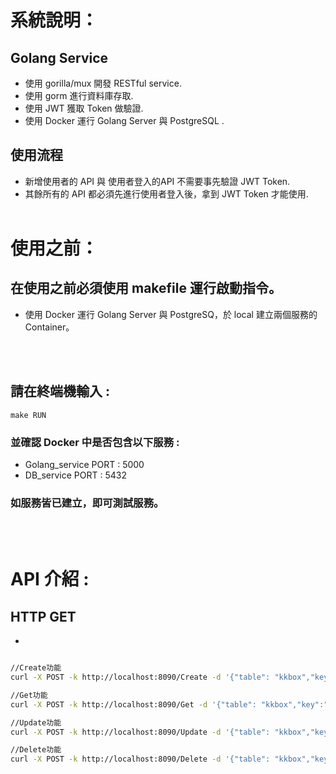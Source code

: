


# 系統說明：
## Golang Service
+ 使用 gorilla/mux 開發 RESTful service.
+ 使用 gorm 進行資料庫存取.
+ 使用 JWT 獲取 Token 做驗證.
+ 使用 Docker 運行 Golang Server 與 PostgreSQL .
## 使用流程
+ 新增使用者的 API 與 使用者登入的API 不需要事先驗證 JWT Token.
+ 其餘所有的 API 都必須先進行使用者登入後，拿到 JWT Token 才能使用.
<br></br>

# 使用之前：
## 在使用之前必須使用 makefile 運行啟動指令。
+ 使用 Docker 運行 Golang Server 與 PostgreSQ，於 local 建立兩個服務的 Container。

<br></br>
## 請在終端機輸入 :
```terminal 
make RUN
```

### 並確認 Docker 中是否包含以下服務 :
+ Golang_service PORT : 5000
+ DB_service PORT : 5432
  
### 如服務皆已建立，即可測試服務。

 
<br></br>



# API 介紹 :

##  HTTP GET
+ 

```zsh

//Create功能
curl -X POST -k http://localhost:8090/Create -d '{"table": "kkbox","key":"edison","data":"ma"}'

//Get功能
curl -X POST -k http://localhost:8090/Get -d '{"table": "kkbox","key":"edison","data":"ma"}'

//Update功能
curl -X POST -k http://localhost:8090/Update -d '{"table": "kkbox","key":"edison","data":"ma"}'

//Delete功能
curl -X POST -k http://localhost:8090/Delete -d '{"table": "kkbox","key":"edison"}'

```